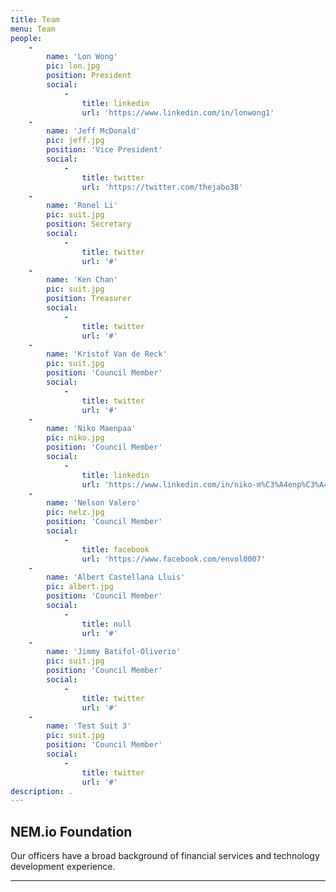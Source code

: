 ```yaml
---
title: Team
menu: Team
people:
    -
        name: 'Lon Wong'
        pic: lon.jpg
        position: President
        social:
            -
                title: linkedin
                url: 'https://www.linkedin.com/in/lonwong1'
    -
        name: 'Jeff McDonald'
        pic: jeff.jpg
        position: 'Vice President'
        social:
            -
                title: twitter
                url: 'https://twitter.com/thejabo38'
    -
        name: 'Ronel Li'
        pic: suit.jpg
        position: Secretary
        social:
            -
                title: twitter
                url: '#'
    -
        name: 'Ken Chan'
        pic: suit.jpg
        position: Treasurer
        social:
            -
                title: twitter
                url: '#'
    -
        name: 'Kristof Van de Reck'
        pic: suit.jpg
        position: 'Council Member'
        social:
            -
                title: twitter
                url: '#'
    -
        name: 'Niko Maenpaa'
        pic: niko.jpg
        position: 'Council Member'
        social:
            -
                title: linkedin
                url: 'https://www.linkedin.com/in/niko-m%C3%A4enp%C3%A4%C3%A4-287289110/'
    -
        name: 'Nelson Valero'
        pic: nelz.jpg
        position: 'Council Member'
        social:
            -
                title: facebook
                url: 'https://www.facebook.com/envol0007'
    -
        name: 'Albert Castellana Lluis'
        pic: albert.jpg
        position: 'Council Member'
        social:
            -
                title: null
                url: '#'
    -
        name: 'Jimmy Batifol-Oliverio'
        pic: suit.jpg
        position: 'Council Member'
        social:
            -
                title: twitter
                url: '#'
    -
        name: 'Test Suit 3'
        pic: suit.jpg
        position: 'Council Member'
        social:
            -
                title: twitter
                url: '#'
description: .
---
```


## NEM.io Foundation

Our officers have a broad background of financial services and technology development experience. 

---
